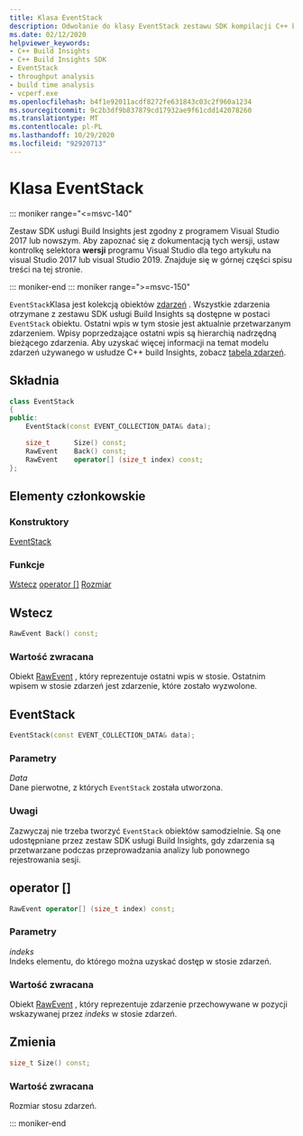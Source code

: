 ```yaml
---
title: Klasa EventStack
description: Odwołanie do klasy EventStack zestawu SDK kompilacji C++ build.
ms.date: 02/12/2020
helpviewer_keywords:
- C++ Build Insights
- C++ Build Insights SDK
- EventStack
- throughput analysis
- build time analysis
- vcperf.exe
ms.openlocfilehash: b4f1e92011acdf8272fe631843c03c2f960a1234
ms.sourcegitcommit: 9c2b3df9b837879cd17932ae9f61cdd142078260
ms.translationtype: MT
ms.contentlocale: pl-PL
ms.lasthandoff: 10/29/2020
ms.locfileid: "92920713"
---
```

# <a name="eventstack-class"></a>Klasa EventStack

::: moniker range="<=msvc-140"

Zestaw SDK usługi Build Insights jest zgodny z programem Visual Studio 2017 lub nowszym. Aby zapoznać się z dokumentacją tych wersji, ustaw kontrolkę selektora **wersji** programu Visual Studio dla tego artykułu na visual Studio 2017 lub visual Studio 2019. Znajduje się w górnej części spisu treści na tej stronie.

::: moniker-end
::: moniker range=">=msvc-150"

`EventStack`Klasa jest kolekcją obiektów [zdarzeń](event.md) . Wszystkie zdarzenia otrzymane z zestawu SDK usługi Build Insights są dostępne w postaci `EventStack` obiektu. Ostatni wpis w tym stosie jest aktualnie przetwarzanym zdarzeniem. Wpisy poprzedzające ostatni wpis są hierarchią nadrzędną bieżącego zdarzenia. Aby uzyskać więcej informacji na temat modelu zdarzeń używanego w usłudze C++ build Insights, zobacz [tabela zdarzeń](../event-table.md).

## <a name="syntax"></a>Składnia

```cpp
class EventStack
{
public:
    EventStack(const EVENT_COLLECTION_DATA& data);

    size_t      Size() const;
    RawEvent    Back() const;
    RawEvent    operator[] (size_t index) const;
};
```

## <a name="members"></a>Elementy członkowskie

### <a name="constructors"></a>Konstruktory

[EventStack](#event-stack)

### <a name="functions"></a>Funkcje

[Wstecz](#back) 
 [operator []](#subscript-operator) 
 [Rozmiar](#size)

## <a name="back"></a><a name="back"></a> Wstecz

```cpp
RawEvent Back() const;
```

### <a name="return-value"></a>Wartość zwracana

Obiekt [RawEvent](raw-event.md) , który reprezentuje ostatni wpis w stosie. Ostatnim wpisem w stosie zdarzeń jest zdarzenie, które zostało wyzwolone.

## <a name="eventstack"></a><a name="event-stack"></a> EventStack

```cpp
EventStack(const EVENT_COLLECTION_DATA& data);
```

### <a name="parameters"></a>Parametry

*Data*\
Dane pierwotne, z których `EventStack` została utworzona.

### <a name="remarks"></a>Uwagi

Zazwyczaj nie trzeba tworzyć `EventStack` obiektów samodzielnie. Są one udostępniane przez zestaw SDK usługi Build Insights, gdy zdarzenia są przetwarzane podczas przeprowadzania analizy lub ponownego rejestrowania sesji.

## <a name="operator"></a><a name="subscript-operator"></a> operator []

```cpp
RawEvent operator[] (size_t index) const;
```

### <a name="parameters"></a>Parametry

*indeks*\
Indeks elementu, do którego można uzyskać dostęp w stosie zdarzeń.

### <a name="return-value"></a>Wartość zwracana

Obiekt [RawEvent](raw-event.md) , który reprezentuje zdarzenie przechowywane w pozycji wskazywanej przez *indeks* w stosie zdarzeń.

## <a name="size"></a><a name="size"></a> Zmienia

```cpp
size_t Size() const;
```

### <a name="return-value"></a>Wartość zwracana

Rozmiar stosu zdarzeń.

::: moniker-end
